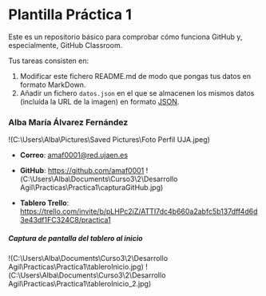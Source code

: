 # Plantilla Práctica 1
Este es un repositorio básico para comprobar cómo funciona GitHub y, especialmente, GitHub Classroom.

Tus tareas consisten en:
1) Modificar este fichero README.md de modo que pongas tus datos en formato MarkDown.
2) Añadir un fichero <code>datos.json</code> en el que se almacenen los mismos datos (incluída la URL de la imagen) en formato [JSON](https://es.wikipedia.org/wiki/JSON).

### Alba María Álvarez Fernández
!(C:\Users\Alba\Pictures\Saved Pictures\Foto Perfil UJA.jpeg)

* **Correo**: amaf0001@red.ujaen.es
* **GitHub**: https://github.com/amaf0001
!(C:\Users\Alba\Documents\Curso3\2\Desarrollo Agil\Practicas\Practica1\capturaGitHub.jpg)

* **Tablero Trello**: https://trello.com/invite/b/pLHPc2iZ/ATTI7dc4b660a2abfc5b137dff4d6d3e43df1FC324C8/practica1

##### Captura de pantalla del tablero al inicio
!(C:\Users\Alba\Documents\Curso3\2\Desarrollo Agil\Practicas\Practica1\tableroInicio.jpg)
!(C:\Users\Alba\Documents\Curso3\2\Desarrollo Agil\Practicas\Practica1\tableroInicio_2.jpg)
